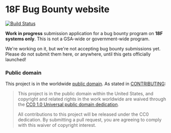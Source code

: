 # 18F Bug Bounty website

[![Build Status](https://travis-ci.org/18F/bug-bounty.svg?branch=master)](https://travis-ci.org/18F/bug-bounty)

**Work in progress** submission application for a bug bounty program on **18F systems only**. This is not a GSA-wide or government-wide program. 

We're working on it, but we're not accepting bug bounty submissions yet. Please do not submit them here, or anywhere, until this gets officially launched!

### Public domain

This project is in the worldwide [public domain](LICENSE.md).   As stated in [CONTRIBUTING](CONTRIBUTING.md):

> This project is in the public domain within   the United States, and copyright and related rights in the work worldwide are waived through   the [CC0 1.0 Universal public domain dedication](https://creativecommons.org/publicdomain/zero/1.0/).  
>
> All contributions to this project will be released under the CC0 dedication. By submitting a   pull request, you are agreeing to comply with this waiver of copyright interest.
